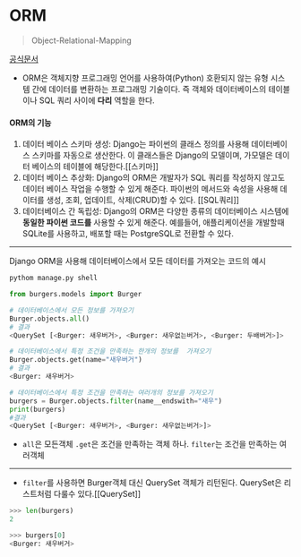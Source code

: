 # ORM
>Object-Relational-Mapping

[공식문서](https://docs.djangoproject.com/en/dev/topics/db/queries/#making-queries)

- ORM은 객체지향 프로그래밍 언어를 사용하여(Python) 호환되지 않는 유형 시스템 간에 데이터를 변환하는 프로그래밍 기술이다. 즉 객체와 데이터베이스의 테이블이나 SQL 쿼리 사이에 **다리** 역할을 한다.

#### ORM의 기능

1. 데이터 베이스 스키마 생성: Django는 파이썬의 클래스 정의를 사용해 데이터베이스 스키마를 자동으로 생산한다. 이 클래스들은 Django의 모델이며, 가모델은 데이터 베이스의 테이블에 해당한다.[[스키마]]
2. 데이터 베이스 추상화: Django의 ORM은 개발자가 SQL 쿼리를 작성하지 않고도 데이터 베이스 작업을 수행할 수 있게 해준다. 파이썬의 메서드와 속성을 사용해 데이터를 생성, 조회, 업데이트, 삭제(CRUD)할 수 있다. [[SQL쿼리]]
3. 데이터베이스 간 독립성: Django의 ORM은 다양한 종류의 데이터베이스 시스템에 **동일한 파이썬 코드를** 사용할 수 있게 해준다. 예를들어, 애플리케이션을 개발할때 SQLite를 사용하고, 배포할 때는 PostgreSQL로 전환할 수 있다.
---
Django ORM을 사용해 데이터베이스에서 모든 데이터를 가져오는 코드의 예시
```python
pythom manage.py shell

from burgers.models import Burger

# 데이터베이스에서 모든 정보를 가져오기
Burger.objects.all()
# 결과
<QuerySet [<Burger: 새우버거>, <Burger: 새우없는버거>, <Burger: 두배버거>]>

# 데이터베이스에서 특정 조건을 만족하는 한개의 정보를  가져오기
Burger.objects.get(name="새우버거")
# 결과
<Burger: 새우버거>

# 데이터베이스에서 특정 조건을 만족하는 여러개의 정보를 가져오기
burgers = Burger.objects.filter(name__endswith="새우")
print(burgers)
#결과
<QuerySet [<Burger: 새우버거>, <Burger: 새우없는버거>]>


```

- `all`은 모든객체 `.get`은 조건을 만족하는 객체 하나. `filter`는 조건을 만족하는 여러객체
---
- `filter`를 사용하면 Burger객체 대신 QuerySet 객체가 리턴된다. QuerySet은 리스트처럼 다룰수 있다.[[QuerySet]]
```python
>>> len(burgers)
2

>>> burgers[0]
<Burger: 새우버거>

```